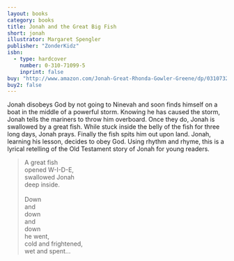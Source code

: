 ```yaml
---
layout: books
category: books
title: Jonah and the Great Big Fish
short: jonah
illustrator: Margaret Spengler
publisher: "ZonderKidz"
isbn:
  - type: hardcover
    number: 0-310-71099-5
    inprint: false
buy: "http://www.amazon.com/Jonah-Great-Rhonda-Gowler-Greene/dp/0310732190/ref=la_B001IXNUW8_1_5?s=books&ie=UTF8&qid=1409831299&sr=1-5"
buy2: false
---
```


Jonah disobeys God by not going to Ninevah and soon finds himself on a boat in the middle of a powerful storm. Knowing he has caused the storm, Jonah tells the mariners to throw him overboard. Once they do, Jonah is swallowed by a great fish. While stuck inside the belly of the fish for three long days, Jonah prays. Finally the fish spits him out upon land. Jonah, learning his lesson, decides to obey God. Using rhythm and rhyme, this is a lyrical retelling of the Old Testament story of Jonah for young readers.

<blockquote class="excerpt"><p2 class="excerpt">
A great fish <br />
opened W-I-D-E, <br />
swallowed Jonah <br />
deep inside.
<br /><br />
Down <br />
and <br />
down <br />
and <br />
down <br />
he went, <br />
cold and frightened, <br />
wet and spent…
</p2></blockquote>